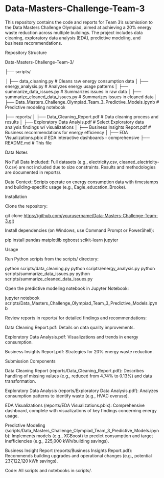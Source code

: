 # Data-Masters-Challenge-Team-3

This repository contains the code and reports for Team 3’s submission to the Data Masters Challenge Olympiad, aimed at achieving a 20% energy waste reduction across multiple buildings. The project includes data cleaning, exploratory data analysis (EDA), predictive modeling, and business recommendations.

Repository Structure

Data-Masters-Challenge-Team-3/

├── scripts/

│   ├── data_cleaning.py                # Cleans raw energy consumption data
│   ├── energy_analysis.py              # Analyzes energy usage patterns
│   ├── summarize_data_issues.py        # Summarizes issues in raw data
│   ├── summarize_cleaned_data_issues.py # Summarizes issues in cleaned data
│   ├── Data_Masters_Challenge_Olympiad_Team_3_Predictive_Models.ipynb # Predictive modeling notebook

├── reports/
│   ├── Data_Cleaning_Report.pdf        # Data cleaning process and results
│   ├── Exploratory Data Analyis.pdf     # Select Exploratory data analysis findings w/ visualizations
│   ├── Business Insights Report.pdf      # Business recommendations for energy efficiency
│   ├── EDA Visualizations.pbix        # EDA interactive dashboards - comprehensive
├── README.md                           # This file

Data Notes





No Full Data Included: Full datasets (e.g., electricity.csv, cleaned_electricity-0.csv) are not included due to size constraints. Results and methodologies are documented in reports/.



Data Context: Scripts operate on energy consumption data with timestamps and building-specific usage (e.g., Eagle_education_Brooke). 

Installation





Clone the repository:

git clone https://github.com/yourusername/Data-Masters-Challenge-Team-3.git



Install dependencies (on Windows, use Command Prompt or PowerShell):

pip install pandas matplotlib xgboost scikit-learn jupyter

Usage





Run Python scripts from the scripts/ directory:

python scripts/data_cleaning.py
python scripts/energy_analysis.py
python scripts/summarize_data_issues.py
python scripts/summarize_cleaned_data_issues.py



Open the predictive modeling notebook in Jupyter Notebook:

jupyter notebook scripts/Data_Masters_Challenge_Olympiad_Team_3_Predictive_Models.ipynb



Review reports in reports/ for detailed findings and recommendations:





Data Cleaning Report.pdf: Details on data quality improvements.



Exploratory Data Analysis.pdf: Visualizations and trends in energy consumption.



Business Insights Report.pdf: Strategies for 20% energy waste reduction.

Submission Components





Data Cleaning Report (reports/Data_Cleaning_Report.pdf): Describes handling of missing values (e.g., reduced from 4.74% to 0.13%) and data transformation.



Exploratory Data Analysis (reports/Exploratory Data Analysis.pdf): Analyzes consumption patterns to identify waste (e.g., HVAC overuse).

EDA Visualizations (reports/EDA Visualizations.pbix): Comprehensive dashboard, complete with visualizations of key findings concerning energy usage.



Predictive Modeling (scripts/Data_Masters_Challenge_Olympiad_Team_3_Predictive_Models.ipynb): Implements models (e.g., XGBoost) to predict consumption and target inefficiencies (e.g., 225,000 kWh/building savings).



Business Insight Report (reports/Business Insights Report.pdf): Recommends building upgrades and operational changes (e.g., potential 237,122,120 kWh savings).



Code: All scripts and notebooks in scripts/.
